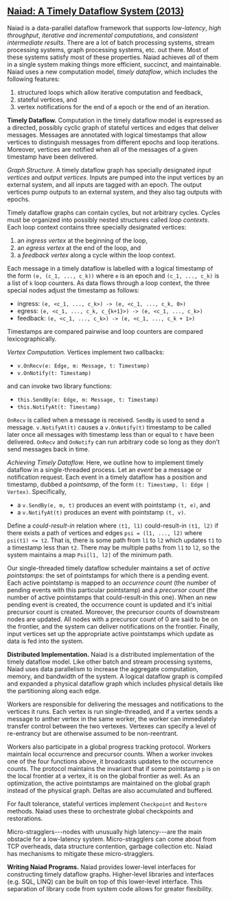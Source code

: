 ## [Naiad: A Timely Dataflow System (2013)](https://scholar.google.com/scholar?cluster=2514717880214148696&hl=en&as_sdt=0,5)
Naiad is a data-parallel dataflow framework that supports *low-latency*, *high
throughput*, *iterative and incremental computations*, and *consistent
intermediate results*. There are a lot of batch processing systems, stream
processing systems, graph processing systems, etc. out there. Most of these
systems satisfy most of these properties. Naiad achieves *all* of them in a
single system making things more efficient, succinct, and maintainable. Naiad
uses a new computation model, *timely dataflow*, which includes the following
features:

1. structured loops which allow iterative computation and feedback,
2. stateful vertices, and
3. vertex notifications for the end of a epoch or the end of an iteration.

**Timely Dataflow.**
Computation in the timely dataflow model is expressed as a directed, possibly
cyclic graph of stateful vertices and edges that deliver messages. Messages are
annotated with logical timestamps that allow vertices to distinguish messages
from different epochs and loop iterations. Moreover, vertices are notified when
all of the messages of a given timestamp have been delivered.

*Graph Structure.*
A timely dataflow graph has specially designated *input vertices* and *output
vertices*. Inputs are pumped into the input vertices by an external system, and
all inputs are tagged with an epoch. The output vertices pump outputs to an
external system, and they also tag outputs with epochs.

Timely dataflow graphs can contain cycles, but not arbitrary cycles. Cycles
must be organized into possibly nested structures called *loop contexts*. Each
loop context contains three specially designated vertices:

1. an *ingress vertex* at the beginning of the loop,
2. an *egress vertex* at the end of the loop, and
3. a *feedback vertex* along a cycle within the loop context.

Each message in a timely dataflow is labelled with a logical timestamp of the
form `(e, (c_1, ..., c_k))` where `e` is an epoch and `(c_1, ..., c_k)` is a
list of `k` loop counters. As data flows through a loop context, the three
special nodes adjust the timestamp as follows:

- ingress: `(e, <c_1, ..., c_k>) -> (e, <c_1, ..., c_k, 0>)`
- egress: `(e, <c_1, ..., c_k, c_{k+1}>) -> (e, <c_1, ..., c_k>)`
- feedback: `(e, <c_1, ..., c_k>) -> (e, <c_1, ..., c_k + 1>)`

Timestamps are compared pairwise and loop counters are compared
lexicographically.

*Vertex Computation.*
Vertices implement two callbacks:

- `v.OnRecv(e: Edge, m: Message, t: Timestamp)`
- `v.OnNotify(t: Timestamp)`

and can invoke two library functions:

- `this.SendBy(e: Edge, m: Message, t: Timestamp)`
- `this.NotifyAt(t: Timestamp)`

`OnRecv` is called when a message is received. `SendBy` is used to send a
message. `v.NotifyAt(t)` causes a `v.OnNotify(t)` timestamp to be called
later once all messages with timestamp less than or equal to `t` have been
delivered. `OnRecv` and `OnNotify` can run arbitrary code so long as they don't
send messages back in time.

*Achieving Timely Dataflow.*
Here, we outline how to implement timely dataflow in a single-threaded process.
Let an *event* be a message or notification request. Each event in a timely
dataflow has a position and timestamp, dubbed a *pointsamp*, of the form `(t:
Timestamp, l: Edge | Vertex)`. Specifically,

- a `v.SendBy(e, m, t)` produces an event with pointstamp `(t, e)`, and
- a `v.NotifyAt(t)` produces an event with pointstamp `(t, v)`.

Define a *could-result-in* relation where `(t1, l1)` could-result-in `(t1, l2)`
if there exists a path of vertices and edges `psi = (l1, ..., l2)` where
`psi(t1) <= t2`. That is, there is some path from `l1` to `l2` which updates
`t1` to a timestamp less than `t2`. There may be multiple paths from `l1` to
`l2`, so the system maintains a map `Psi[l1, l2]` of the minimum path.

Our single-threaded timely dataflow scheduler maintains a set of *active
pointstamps*: the set of pointstamps for which there is a pending event. Each
active pointstamp is mapped to an *occurrence count* (the number of pending
events with this particular pointstamp) and a *precursor count* (the number of
active pointstamps that could-result-in this one). When an new pending event is
created, the occurrence count is updated and it's initial precursor count is
created. Moreover, the precursor counts of downstream nodes are updated. All
nodes with a precursor count of 0 are said to be on the frontier, and the
system can deliver notifications on the frontier. Finally, input vertices set
up the appropriate active pointstamps which update as data is fed into the
system.

**Distributed Implementation.**
Naiad is a distributed implementation of the timely dataflow model. Like other
batch and stream processing systems, Naiad uses data parallelism to increase
the aggregate computation, memory, and bandwidth of the system. A logical
dataflow graph is compiled and expanded a physical dataflow graph which
includes physical details like the partitioning along each edge.

Workers are responsible for delivering the messages and notifications to the
vertices it runs. Each vertex is run single-threaded, and if a vertex sends a
message to anther vertex in the same worker, the worker can immediately
transfer control between the two vertexes. Vertexes can specify a level of
re-entrancy but are otherwise assumed to be non-reentrant.

Workers also participate in a global progress tracking protocol. Workers
maintain local occurrence and precursor counts. When a worker invokes one of
the four functions above, it broadcasts updates to the occurrence counts. The
protocol maintains the invariant that if some pointstamp `p` is on the local
frontier at a vertex, it is on the global frontier as well. As an optimization,
the active pointstamps are maintained on the global graph instead of the
physical graph. Deltas are also accumulated and buffered.

For fault tolerance, stateful vertices implement `Checkpoint` and `Restore`
methods. Naiad uses these to orchestrate global checkpoints and restorations.

Micro-stragglers---nodes with unusually high latency---are the main obstacle
for a low-latency system. Micro-stragglers can come about from TCP overheads,
data structure contention, garbage collection etc. Naiad has mechanisms to
mitigate these micro-stragglers.

**Writing Naiad Programs.**
Naiad provides lower-level interfaces for constructing timely dataflow graphs.
Higher-level libraries and interfaces (e.g. SQL, LINQ) can be built on top of
this lower-level interface. This separation of library code from system code
allows for greater flexibility.
